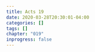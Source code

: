 ```yaml
---
title: Acts 19
date: 2020-03-28T20:30:01-04:00
categories: []
tags: []
chapter: "019"
inprogress: false
---
```


